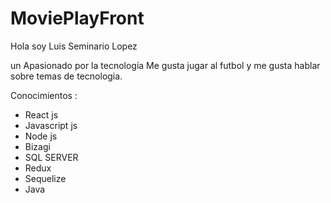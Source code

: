 # MoviePlayFront
Hola soy Luis Seminario Lopez 

un Apasionado por la tecnología 
Me gusta jugar al futbol y me gusta hablar sobre temas de tecnologia.

Conocimientos :

- React js
- Javascript js
- Node js
- Bizagi
- SQL SERVER
- Redux
- Sequelize
- Java
